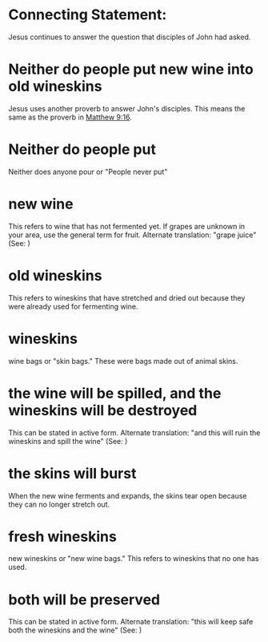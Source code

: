 
# Connecting Statement:
Jesus continues to answer the question that disciples of John had asked.

# Neither do people put new wine into old wineskins
Jesus uses another proverb to answer John's disciples. This means the same as the proverb in [Matthew 9:16](../09/16.md).

# Neither do people put
Neither does anyone pour or "People never put"

# new wine
This refers to wine that has not fermented yet. If grapes are unknown in your area, use the general term for fruit. Alternate translation: "grape juice" (See: )

# old wineskins
This refers to wineskins that have stretched and dried out because they were already used for fermenting wine.

# wineskins
wine bags or "skin bags." These were bags made out of animal skins.

# the wine will be spilled, and the wineskins will be destroyed
This can be stated in active form. Alternate translation: "and this will ruin the wineskins and spill the wine" (See: )

# the skins will burst
When the new wine ferments and expands, the skins tear open because they can no longer stretch out.

# fresh wineskins
new wineskins or "new wine bags." This refers to wineskins that no one has used.

# both will be preserved
This can be stated in active form. Alternate translation: "this will keep safe both the wineskins and the wine" (See: )